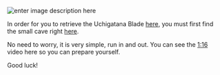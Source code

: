 ![enter image description here](https://i.imgur.com/n2tfHJP.png)

In order for you to retrieve the Uchigatana Blade [here](https://mapgenie.io/elden-ring/maps/the-lands-between?locationIds=164506), you must first find the small cave right [here](https://mapgenie.io/elden-ring/maps/the-lands-between?x=-0.7166464396608205&y=0.650665781199649&zoom=15).

No need to worry, it is very simple, run in and out. You can see the [1:16](https://youtu.be/DYJdUTcO58Q?list=PLW652Jb2vhE1xi2pmv-tkmH_F35KWjPZ5&t=76) video here so you can prepare yourself.

Good luck!
